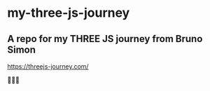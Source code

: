 # my-three-js-journey
## A repo for my THREE JS journey from Bruno Simon

https://threejs-journey.com/

🦊🦊🦊
